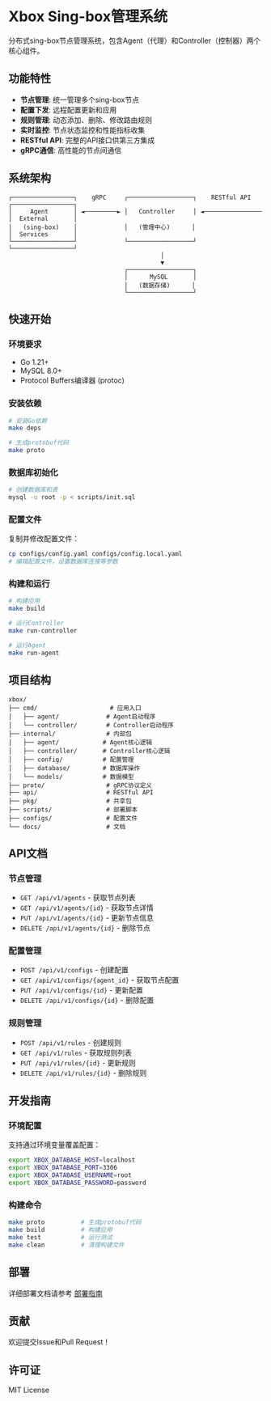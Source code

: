 # Xbox Sing-box管理系统

分布式sing-box节点管理系统，包含Agent（代理）和Controller（控制器）两个核心组件。

## 功能特性

- **节点管理**: 统一管理多个sing-box节点
- **配置下发**: 远程配置更新和应用
- **规则管理**: 动态添加、删除、修改路由规则
- **实时监控**: 节点状态监控和性能指标收集
- **RESTful API**: 完整的API接口供第三方集成
- **gRPC通信**: 高性能的节点间通信

## 系统架构

```
┌─────────────────┐    gRPC     ┌──────────────────┐    RESTful API    ┌─────────────────┐
│     Agent       │ ◄─────────► │   Controller     │ ◄──────────────── │  External       │
│   (sing-box)    │             │   (管理中心)      │                   │  Services       │
└─────────────────┘             └──────────────────┘                   └─────────────────┘
                                          │
                                          ▼
                                ┌──────────────────┐
                                │      MySQL       │
                                │   (数据存储)      │
                                └──────────────────┘
```

## 快速开始

### 环境要求

- Go 1.21+
- MySQL 8.0+
- Protocol Buffers编译器 (protoc)

### 安装依赖

```bash
# 安装Go依赖
make deps

# 生成protobuf代码
make proto
```

### 数据库初始化

```bash
# 创建数据库和表
mysql -u root -p < scripts/init.sql
```

### 配置文件

复制并修改配置文件：

```bash
cp configs/config.yaml configs/config.local.yaml
# 编辑配置文件，设置数据库连接等参数
```

### 构建和运行

```bash
# 构建应用
make build

# 运行Controller
make run-controller

# 运行Agent
make run-agent
```

## 项目结构

```
xbox/
├── cmd/                    # 应用入口
│   ├── agent/             # Agent启动程序
│   └── controller/        # Controller启动程序
├── internal/              # 内部包
│   ├── agent/            # Agent核心逻辑
│   ├── controller/       # Controller核心逻辑
│   ├── config/           # 配置管理
│   ├── database/         # 数据库操作
│   └── models/           # 数据模型
├── proto/                 # gRPC协议定义
├── api/                   # RESTful API
├── pkg/                   # 共享包
├── scripts/               # 部署脚本
├── configs/               # 配置文件
└── docs/                  # 文档
```

## API文档

### 节点管理

- `GET /api/v1/agents` - 获取节点列表
- `GET /api/v1/agents/{id}` - 获取节点详情
- `PUT /api/v1/agents/{id}` - 更新节点信息
- `DELETE /api/v1/agents/{id}` - 删除节点

### 配置管理

- `POST /api/v1/configs` - 创建配置
- `GET /api/v1/configs/{agent_id}` - 获取节点配置
- `PUT /api/v1/configs/{id}` - 更新配置
- `DELETE /api/v1/configs/{id}` - 删除配置

### 规则管理

- `POST /api/v1/rules` - 创建规则
- `GET /api/v1/rules` - 获取规则列表
- `PUT /api/v1/rules/{id}` - 更新规则
- `DELETE /api/v1/rules/{id}` - 删除规则

## 开发指南

### 环境配置

支持通过环境变量覆盖配置：

```bash
export XBOX_DATABASE_HOST=localhost
export XBOX_DATABASE_PORT=3306
export XBOX_DATABASE_USERNAME=root
export XBOX_DATABASE_PASSWORD=password
```

### 构建命令

```bash
make proto          # 生成protobuf代码
make build          # 构建应用
make test           # 运行测试
make clean          # 清理构建文件
```

## 部署

详细部署文档请参考 [部署指南](docs/deployment.md)

## 贡献

欢迎提交Issue和Pull Request！

## 许可证

MIT License